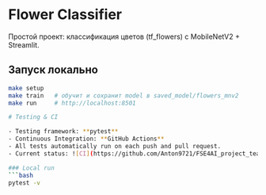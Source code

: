 # Flower Classifier 

Простой проект: классификация цветов (tf_flowers) с MobileNetV2 + Streamlit.

## Запуск локально
```bash
make setup
make train   # обучит и сохранит model в saved_model/flowers_mnv2
make run     # http://localhost:8501

# Testing & CI

- Testing framework: **pytest**
- Continuous Integration: **GitHub Actions**
- All tests automatically run on each push and pull request.
- Current status: ![CI](https://github.com/Anton9721/FSE4AI_project_team_17_flowers/actions/workflows/ci.yml/badge.svg)

### Local run
```bash
pytest -v

